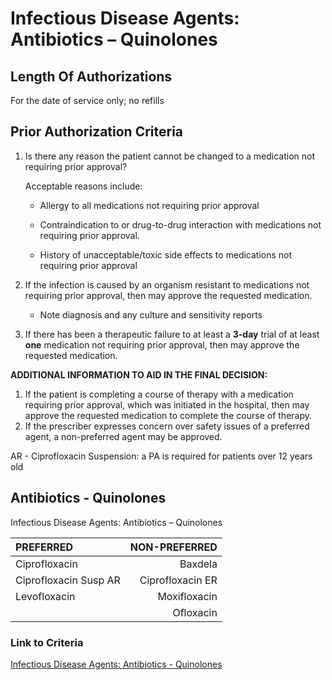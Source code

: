 # Infectious Disease Agents: Antibiotics – Quinolones

## Length Of Authorizations

For the date of service only; no refills

## Prior Authorization Criteria

1. Is there any reason the patient cannot be changed to a medication not requiring prior approval?

    Acceptable reasons include:

    - Allergy to all medications not requiring prior approval

    - Contraindication to or drug-to-drug interaction with medications not requiring prior approval.

    - History of unacceptable/toxic side effects to medications not requiring prior approval

2. If the infection is caused by an organism resistant to medications not requiring prior approval, then may approve the requested medication.

    - Note diagnosis and any culture and sensitivity reports

3. If there has been a therapeutic failure to at least a **3-day** trial of at least **one** medication not requiring prior approval, then may approve the requested medication.

**ADDITIONAL INFORMATION TO AID IN THE FINAL DECISION:**

1. If the patient is completing a course of therapy with a medication requiring prior approval, which was initiated in the hospital, then may approve the requested medication to complete the course of therapy.
2. If the prescriber expresses concern over safety issues of a preferred agent, a non-preferred agent may be approved.

AR - Ciprofloxacin Suspension: a PA is required for patients over 12 years old

## Antibiotics - Quinolones

Infectious Disease Agents: Antibiotics – Quinolones

| PREFERRED | NON-PREFERRED |
| :--- | ---: |
| Ciprofloxacin         | Baxdela          |
| Ciprofloxacin Susp AR | Ciprofloxacin ER |
| Levofloxacin          | Moxifloxacin     |
|                       | Ofloxacin        |

### Link to Criteria

[Infectious Disease Agents: Antibiotics - Quinolones](https://pharmacy.medicaid.ohio.gov/sites/default/files/20220415_UPDL_Criteria_FINAL_.pdf#page=73)
